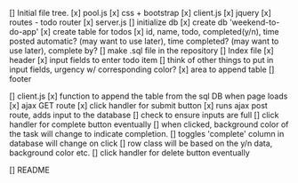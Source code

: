 [] Initial file tree.
    [x] pool.js
    [x] css + bootstrap
    [x] client.js
    [x] jquery
    [x] routes - todo router
    [x] server.js
[] initialize db
    [x] create db 'weekend-to-do-app'
    [x] create table for todos
    [x] id, name, todo, completed(y/n), time posted automatic? (may want to use later), time completed? (may want to use later), complete by?
    [] make .sql file in the repository 
[] Index file
    [x] header
    [x] input fields to enter todo item
        [] think of other things to put in input fields, urgency w/ corresponding color?
    [x] area to append table
    [] footer

[] client.js
    [x] function to append the table from the sql DB when page loads
        [x] ajax GET route
    [x] click handler for submit button
        [x] runs ajax post route, adds input to the database
        [] check to ensure inputs are full
    [] click handler for complete button eventually
        [] when clicked, background color of the task will change to indicate completion.
        [] toggles 'complete' column in database will change on click
        [] <td> row class will be based on the y/n data, background color etc.
    [] click handler for delete button eventually

[] README